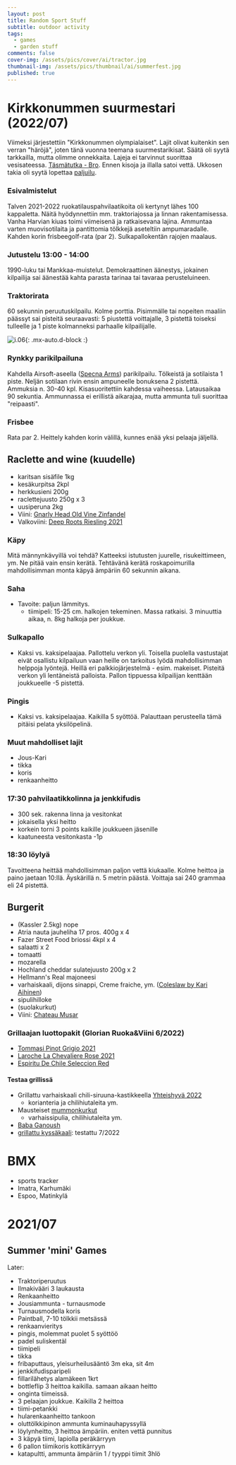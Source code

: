 ```yaml
---
layout: post
title: Random Sport Stuff
subtitle: outdoor activity
tags:
  - games
  - garden stuff 
comments: false
cover-img: /assets/pics/cover/ai/tractor.jpg
thumbnail-img: /assets/pics/thumbnail/ai/summerfest.jpg
published: true
---
```


# Kirkkonummen suurmestari (2022/07)

Viimeksi järjestettiin "Kirkkonummen olympialaiset". Lajit olivat kuitenkin sen verran "häröjä", joten tänä vuonna teemana suurmestarikisat. Säätä oli syytä tarkkailla, mutta olimme onnekkaita. Lajeja ei tarvinnut suorittaa vesisateessa. [Täsmätutka - Bro](https://www.foreca.fi/Finland/Kirkkonummi/Lindal/kartta/tasmatutka/Helsinki). Ennen kisoja ja illalla satoi vettä. Ukkosen takia oli syytä lopettaa [paljuilu](https://www.iltalehti.fi/uutiset/a/2016080622011260).

### Esivalmistelut

Talven 2021-2022 ruokatilauspahvilaatikoita oli kertynyt lähes 100 kappaletta. Näitä hyödynnettiin mm. traktoriajossa ja linnan rakentamisessa. Vanha Harvian kiuas toimi viimeisenä ja ratkaisevana lajina. Ammuntaa varten muovisotilaita ja pantittomia tölkkejä aseteltiin ampumaradalle. Kahden korin frisbeegolf-rata (par 2). Sulkapallokentän rajojen maalaus. 


### Jutustelu 13:00 - 14:00

1990-luku tai Mankkaa-muistelut. Demokraattinen äänestys, jokainen kilpailija sai äänestää kahta parasta tarinaa tai tavaraa perusteluineen.

### Traktorirata

60 sekunnin peruutuskilpailu. Kolme porttia. Pisimmälle tai nopeiten maaliin päässyt sai pisteitä seuraavasti: 5 piustettä voittajalle, 3 pistettä toiseksi tulleelle ja 1 piste kolmanneksi parhaalle kilpailijalle.


![i.06](/assets/pics/page/ai/dalle_tractor.jpg){: .mx-auto.d-block :}

### Rynkky parikilpailuna

Kahdella Airsoft-aseella ([Specna Arms](https://www.atom-airsoft.fi/valmistaja/specna-arms/)) parikilpailu. Tölkeistä ja sotilaista 1 piste. Neljän sotilaan rivin ensin ampuneelle bonuksena 2 pistettä. Ammuksia n. 30-40 kpl. Kisasuoritettiin kahdessa vaiheessa. Latausaikaa 90 sekuntia. Ammunnassa ei erillistä aikarajaa, mutta ammunta tuli suorittaa "reipaasti".

### Frisbee

Rata par 2. Heittely kahden korin välillä, kunnes enää yksi pelaaja jäljellä.


## Raclette and wine (kuudelle)

- karitsan sisäfile 1kg
- kesäkurpitsa 2kpl
- herkkusieni 200g
- raclettejuusto 250g x 3
- uusiperuna 2kg
- Viini: [Gnarly Head Old Vine Zinfandel](https://www.alko.fi/tuotteet/950648/Gnarly-Head-Old-Vine-Zinfandel-2020-hanapakkaus/)
- Valkoviini: [Deep Roots Riesling 2021](https://www.alko.fi/en/products/538407/Deep-Roots-Riesling-2021/)

### Käpy

Mitä männynkävyillä voi tehdä? Katteeksi istutusten juurelle, risukeittimeen, ym. Ne pitää vain ensin kerätä. Tehtävänä kerätä roskapoimurilla mahdollisimman monta käpyä ämpäriin 60 sekunnin aikana.


### Saha

- Tavoite: paljun lämmitys. 
  - tiimipeli: 15-25 cm. halkojen tekeminen. Massa ratkaisi. 3 minuuttia aikaa, n. 8kg halkoja per joukkue. 


### Sulkapallo

- Kaksi vs. kaksipelaajaa. Pallottelu verkon yli. Toisella puolella vastustajat eivät osallistu kilpailuun vaan heille on tarkoitus lyödä mahdollisimman helppoja lyöntejä. Heillä eri palkkiojärjestelmä - esim. makeiset. Pisteitä verkon yli lentäneistä palloista. Pallon tippuessa kilpailijan kenttään joukkueelle -5 pistettä.

### Pingis

- Kaksi vs. kaksipelaajaa. Kaikilla 5 syöttöä. Palauttaan perusteella tämä pitäisi pelata yksilöpelinä.


### Muut mahdolliset lajit

- Jous-Kari
- tikka
- koris
- renkaanheitto

### 17:30 pahvilaatikkolinna ja jenkkifudis

- 300 sek. rakenna linna ja vesitonkat
- jokaisella yksi heitto
- korkein torni 3 points kaikille joukkueen jäsenille
- kaatuneesta vesitonkasta -1p

### 18:30 löylyä

Tavoitteena heittää mahdollisimman paljon vettä kiukaalle. Kolme heittoa ja paino jaetaan 10:llä. Äyskärillä n. 5 metrin päästä. Voittaja sai 240 grammaa eli 24 pistettä.

## Burgerit

- (Kassler 2.5kg) nope 
- Atria nauta jauheliha 17 pros. 400g x 4
- Fazer Street Food briossi 4kpl x 4
- salaatti x 2
- tomaatti
- mozarella
- Hochland cheddar sulatejuusto 200g x 2
- Hellmann's Real majoneesi
- varhaiskaali, dijons sinappi, Creme fraiche, ym. ([Coleslaw by Kari Aihinen](https://www.mtvuutiset.fi/makuja/reseptit/resepti/coleslaw-a-la-kari-aihinen/5661744))
- sipulihilloke
- (suolakurkut)
- Viini: [Chateau Musar](https://viinilehti.fi/viinit/chateau-musar-2006/)

### Grillaajan luottopakit (Glorian Ruoka&Viini 6/2022)

- [Tommasi Pinot Grigio 2021](https://www.alko.fi/tuotteet/903288/Tommasi-Pinot-Grigio-2021-hanapakkaus/)
- [Laroche La Chevaliere Rose 2021](https://www.alko.fi/tuotteet/918163/Laroche-La-Chevali-re-Ros-2021-viinipussi/)
- [Espiritu De Chile Seleccion Red](https://viinilehti.fi/viinit/espiritu-de-chile-seleccion-red-viinipussi/)

#### Testaa grillissä

- Grillattu varhaiskaali chili-siruuna-kastikkeella [Yhteishyvä 2022](https://yhteishyva.fi/reseptit/grillattu-varhaiskaali-chili-sitruunakastikkeella/5JdM0XYyylMQvG1gQInyF7)
  - korianteria ja chilihiutaleita ym.
- Mausteiset [mummonkurkut](https://yhteishyva.fi/reseptit/lohileivat-mausteisilla-mummonkurkuilla/5F3g6kkRK9ZkwvQwgBu3lj)
  - varhaissipulia, chilihiutaleita ym.
- [Baba Ganoush](https://www.k-ruoka.fi/reseptit/baba-ganoush)
- [grillattu kyssäkaali](https://www.keittotaiteilua.fi/2017/07/grillikanaa-kyssakaalia-ja-paprikaa.html): testattu 7/2022

# BMX 

- sports tracker
- Imatra, Karhumäki
- Espoo, Matinkylä

# 2021/07

## Summer 'mini' Games

Later:

- Traktoriperuutus 
- Ilmakivääri 3 laukausta
- Renkaanheitto
- Jousiammunta - turnausmode
- Turnausmodella koris
- Paintball, 7-10 tölkkii metsässä
- renkaanvieritys
- pingis, molemmat puolet 5 syöttöö
- padel suliskentäl
- tiimipeli
- tikka
- fribaputtaus, yleisurheilusääntö 3m eka, sit 4m
- jenkkifudisparipeli
- fillarilähetys alamäkeen 1krt
- bottleflip 3 heittoa kaikilla. samaan aikaan heitto
- onginta tiimeissä. 
- 3 pelaajan joukkue. Kaikilla 2 heittoa
- tiimi-petankki
- hularenkaanheitto tankoon
- oluttölkkipinon ammunta kuminauhapyssyllä
- löylynheitto, 3 heittoa ämpäriin. eniten vettä punnitus
- 3 käpyä tiimi, lapiolla peräkärryyn
- 6 pallon tiimikoris kottikärryyn
- katapultti, ammunta ämpäriin 1 / tyyppi tiimit 3hlö


